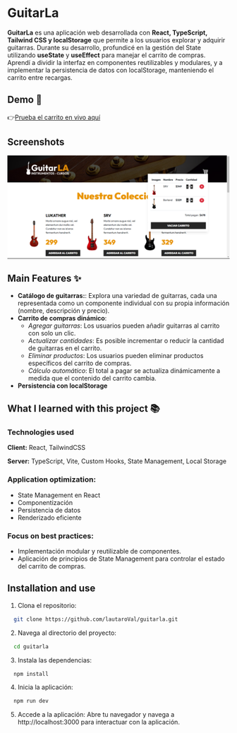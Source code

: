 
# GuitarLa

**GuitarLa** es una aplicación web desarrollada con **React, TypeScript, Tailwind CSS y localStorage** que permite a los usuarios explorar y adquirir guitarras. Durante su desarrollo, profundicé en la gestión del State utilizando **useState** y **useEffect** para manejar el carrito de compras. Aprendí a dividir la interfaz en componentes reutilizables y modulares, y a implementar la persistencia de datos con localStorage, manteniendo el carrito entre recargas. 


## Demo 🚀

👉[Prueba el carrito en vivo aquí](https://harmonious-meringue-e82cf1.netlify.app/)

## Screenshots

![App Screenshot](public/screenshot.png)


## Main Features ✨

- **Catálogo de guitarras:**: Explora una variedad de guitarras, cada una representada como un componente individual con su propia información (nombre, descripción y precio).
- **Carrito de compras dinámico**: 
  - *Agregar guitarras*: Los usuarios pueden añadir guitarras al carrito con solo un clic.
  - *Actualizar cantidades*: Es posible incrementar o reducir la cantidad de guitarras en el carrito.
  - *Eliminar productos*: Los usuarios pueden eliminar productos específicos del carrito de compras.
  - *Cálculo automático*: El total a pagar se actualiza dinámicamente a medida que el contenido del carrito cambia.
- **Persistencia con localStorage**



## What I learned with this project 📚
### Technologies used 

**Client:** React, TailwindCSS

**Server:** TypeScript, Vite, Custom Hooks, State Management, Local Storage

### Application optimization:

- State Management en React
- Componentización
- Persistencia de datos
- Renderizado eficiente

### Focus on best practices:

- Implementación modular y reutilizable de componentes.
- Aplicación de principios de State Management para controlar el estado del carrito de compras.

## Installation  and use

1. Clona el repositorio:

```bash
  git clone https://github.com/lautaroVal/guitarla.git
```
2. Navega al directorio del proyecto:

```bash
  cd guitarla
```
3. Instala las dependencias:

```bash
  npm install
```
4. Inicia la aplicación:

```bash
  npm run dev
```

5. Accede a la aplicación:
Abre tu navegador y navega a http://localhost:3000 para interactuar con la aplicación.
